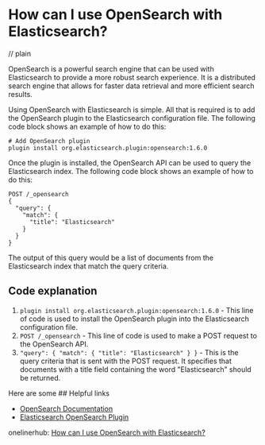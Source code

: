 # How can I use OpenSearch with Elasticsearch?
// plain

OpenSearch is a powerful search engine that can be used with Elasticsearch to provide a more robust search experience. It is a distributed search engine that allows for faster data retrieval and more efficient search results.

Using OpenSearch with Elasticsearch is simple. All that is required is to add the OpenSearch plugin to the Elasticsearch configuration file. The following code block shows an example of how to do this:

```
# Add OpenSearch plugin
plugin install org.elasticsearch.plugin:opensearch:1.6.0
```

Once the plugin is installed, the OpenSearch API can be used to query the Elasticsearch index. The following code block shows an example of how to do this:

```
POST /_opensearch
{
  "query": {
    "match": {
      "title": "Elasticsearch"
    }
  }
}
```

The output of this query would be a list of documents from the Elasticsearch index that match the query criteria.

## Code explanation

1. `plugin install org.elasticsearch.plugin:opensearch:1.6.0` - This line of code is used to install the OpenSearch plugin into the Elasticsearch configuration file.
2. `POST /_opensearch` - This line of code is used to make a POST request to the OpenSearch API.
3. `"query": { "match": { "title": "Elasticsearch" } }` - This is the query criteria that is sent with the POST request. It specifies that documents with a title field containing the word "Elasticsearch" should be returned.

Here are some ## Helpful links
- [OpenSearch Documentation](https://www.opensearch.org/Documentation)
- [Elasticsearch OpenSearch Plugin](https://www.elastic.co/guide/en/elasticsearch/plugins/current/opensearch.html)

onelinerhub: [How can I use OpenSearch with Elasticsearch?](https://onelinerhub.com/elasticsearch/how-can-i-use-opensearch-with-elasticsearch)